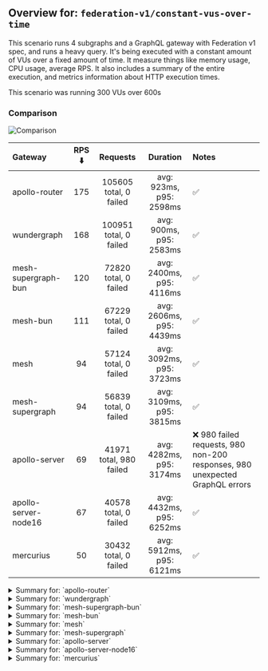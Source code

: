 ## Overview for: `federation-v1/constant-vus-over-time`


This scenario runs 4 subgraphs and a GraphQL gateway with Federation v1 spec, and runs a heavy query. It's being executed with a constant amount of VUs over a fixed amount of time. It measure things like memory usage, CPU usage, average RPS. It also includes a summary of the entire execution, and metrics information about HTTP execution times.


This scenario was running 300 VUs over 600s


### Comparison


<img src="https://imagedelivery.net/KYe9TScr4TldYHA48pczVg/2383adaf-bc43-46c4-ffd0-06c3d4b0b500/public" alt="Comparison" />


| Gateway              | RPS ⬇️ |        Requests         |         Duration         | Notes                                                                       |
| :------------------- | :----: | :---------------------: | :----------------------: | :-------------------------------------------------------------------------- |
| apollo-router        |  175   | 105605 total, 0 failed  | avg: 923ms, p95: 2598ms  | ✅                                                                           |
| wundergraph          |  168   | 100951 total, 0 failed  | avg: 900ms, p95: 2583ms  | ✅                                                                           |
| mesh-supergraph-bun  |  120   |  72820 total, 0 failed  | avg: 2400ms, p95: 4116ms | ✅                                                                           |
| mesh-bun             |  111   |  67229 total, 0 failed  | avg: 2606ms, p95: 4439ms | ✅                                                                           |
| mesh                 |   94   |  57124 total, 0 failed  | avg: 3092ms, p95: 3723ms | ✅                                                                           |
| mesh-supergraph      |   94   |  56839 total, 0 failed  | avg: 3109ms, p95: 3815ms | ✅                                                                           |
| apollo-server        |   69   | 41971 total, 980 failed | avg: 4282ms, p95: 3174ms | ❌ 980 failed requests, 980 non-200 responses, 980 unexpected GraphQL errors |
| apollo-server-node16 |   67   |  40578 total, 0 failed  | avg: 4432ms, p95: 6252ms | ✅                                                                           |
| mercurius            |   50   |  30432 total, 0 failed  | avg: 5912ms, p95: 6121ms | ✅                                                                           |



<details>
  <summary>Summary for: `apollo-router`</summary>

  **K6 Output**




```
     ✓ response code was 200
     ✓ no graphql errors
     ✓ valid response structure

     checks.........................: 100.00% ✓ 316815     ✗ 0     
     data_received..................: 9.3 GB  15 MB/s
     data_sent......................: 125 MB  209 kB/s
     http_req_blocked...............: avg=816.43µs min=1.32µs  med=3.34µs   max=2.72s  p(90)=5.35µs   p(95)=6.38µs 
     http_req_connecting............: avg=540.04µs min=0s      med=0s       max=2.72s  p(90)=0s       p(95)=0s     
     http_req_duration..............: avg=923.34ms min=8.94ms  med=672.12ms max=7.56s  p(90)=2.1s     p(95)=2.59s  
       { expected_response:true }...: avg=923.34ms min=8.94ms  med=672.12ms max=7.56s  p(90)=2.1s     p(95)=2.59s  
     http_req_failed................: 0.00%   ✓ 0          ✗ 105605
     http_req_receiving.............: avg=390.62ms min=22.87µs med=77.42µs  max=6.81s  p(90)=1.53s    p(95)=2.05s  
     http_req_sending...............: avg=21.36ms  min=6.43µs  med=14.92µs  max=5.57s  p(90)=41.22µs  p(95)=10.27ms
     http_req_tls_handshaking.......: avg=0s       min=0s      med=0s       max=0s     p(90)=0s       p(95)=0s     
     http_req_waiting...............: avg=511.35ms min=8.53ms  med=481.5ms  max=2.78s  p(90)=912.48ms p(95)=1.08s  
     http_reqs......................: 105605  175.681933/s
     iteration_duration.............: avg=1.69s    min=20ms    med=1.35s    max=12.05s p(90)=3.61s    p(95)=4.43s  
     iterations.....................: 105605  175.681933/s
     vus............................: 64      min=64       max=300 
     vus_max........................: 300     min=300      max=300 
```


**Performance Overview**


<img src="https://imagedelivery.net/KYe9TScr4TldYHA48pczVg/ab2da0c8-4cae-44da-4360-e57f876db700/public" alt="Performance Overview" />


**Subgraphs Overview**


<img src="https://imagedelivery.net/KYe9TScr4TldYHA48pczVg/6853523b-d08a-47e9-a692-34e7f3e86800/public" alt="Subgraphs Overview" />


**HTTP Overview**


<img src="https://imagedelivery.net/KYe9TScr4TldYHA48pczVg/a6e008c3-f198-4c3b-d5fe-2ceb03bb3800/public" alt="HTTP Overview" />


  </details>

<details>
  <summary>Summary for: `wundergraph`</summary>

  **K6 Output**




```
     ✓ response code was 200
     ✓ no graphql errors
     ✓ valid response structure

     checks.........................: 100.00% ✓ 302853     ✗ 0     
     data_received..................: 8.9 GB  15 MB/s
     data_sent......................: 120 MB  199 kB/s
     http_req_blocked...............: avg=1.88ms   min=1.45µs  med=3.4µs    max=3.68s  p(90)=5.24µs   p(95)=6.39µs  
     http_req_connecting............: avg=1.44ms   min=0s      med=0s       max=3.1s   p(90)=0s       p(95)=0s      
     http_req_duration..............: avg=900.36ms min=8.25ms  med=703.28ms max=7.9s   p(90)=1.99s    p(95)=2.58s   
       { expected_response:true }...: avg=900.36ms min=8.25ms  med=703.28ms max=7.9s   p(90)=1.99s    p(95)=2.58s   
     http_req_failed................: 0.00%   ✓ 0          ✗ 100951
     http_req_receiving.............: avg=346.8ms  min=26.46µs med=80.32µs  max=6.52s  p(90)=1.38s    p(95)=2.08s   
     http_req_sending...............: avg=20.72ms  min=6.74µs  med=15.43µs  max=5.24s  p(90)=35.68µs  p(95)=460.66µs
     http_req_tls_handshaking.......: avg=0s       min=0s      med=0s       max=0s     p(90)=0s       p(95)=0s      
     http_req_waiting...............: avg=532.84ms min=8.18ms  med=488.65ms max=4.82s  p(90)=989.29ms p(95)=1.15s   
     http_reqs......................: 100951  168.023757/s
     iteration_duration.............: avg=1.77s    min=19.01ms med=1.44s    max=14.01s p(90)=3.74s    p(95)=4.56s   
     iterations.....................: 100951  168.023757/s
     vus............................: 300     min=300      max=300 
     vus_max........................: 300     min=300      max=300 
```


**Performance Overview**


<img src="https://imagedelivery.net/KYe9TScr4TldYHA48pczVg/89b84186-73fb-4a72-57d7-a0303944b300/public" alt="Performance Overview" />


**Subgraphs Overview**


<img src="https://imagedelivery.net/KYe9TScr4TldYHA48pczVg/be319c62-fa50-4b22-bc9a-7cdb533bd300/public" alt="Subgraphs Overview" />


**HTTP Overview**


<img src="https://imagedelivery.net/KYe9TScr4TldYHA48pczVg/0761e394-bfe4-46e4-a236-b645d68f3900/public" alt="HTTP Overview" />


  </details>

<details>
  <summary>Summary for: `mesh-supergraph-bun`</summary>

  **K6 Output**




```
     ✓ response code was 200
     ✓ no graphql errors
     ✓ valid response structure

     checks.........................: 100.00% ✓ 218460    ✗ 0    
     data_received..................: 6.4 GB  11 MB/s
     data_sent......................: 86 MB   144 kB/s
     http_req_blocked...............: avg=49.21µs min=1.25µs   med=3.06µs  max=257.38ms p(90)=5.02µs  p(95)=6.1µs   
     http_req_connecting............: avg=19.15µs min=0s       med=0s      max=24.96ms  p(90)=0s      p(95)=0s      
     http_req_duration..............: avg=2.39s   min=133.34ms med=2.09s   max=5.27s    p(90)=3.9s    p(95)=4.11s   
       { expected_response:true }...: avg=2.39s   min=133.34ms med=2.09s   max=5.27s    p(90)=3.9s    p(95)=4.11s   
     http_req_failed................: 0.00%   ✓ 0         ✗ 72820
     http_req_receiving.............: avg=20.25ms min=29.02µs  med=67.38µs max=1.77s    p(90)=6.15ms  p(95)=124.87ms
     http_req_sending...............: avg=2.02ms  min=7.04µs   med=13.69µs max=1.33s    p(90)=33.63µs p(95)=194.5µs 
     http_req_tls_handshaking.......: avg=0s      min=0s       med=0s      max=0s       p(90)=0s      p(95)=0s      
     http_req_waiting...............: avg=2.37s   min=133.14ms med=2.07s   max=5.27s    p(90)=3.88s   p(95)=4.1s    
     http_reqs......................: 72820   120.98932/s
     iteration_duration.............: avg=2.47s   min=140.99ms med=2.14s   max=6.08s    p(90)=4s      p(95)=4.23s   
     iterations.....................: 72820   120.98932/s
     vus............................: 188     min=188     max=300
     vus_max........................: 300     min=300     max=300
```


**Performance Overview**


<img src="https://imagedelivery.net/KYe9TScr4TldYHA48pczVg/9950e486-4a41-48cb-be9f-a5e0cb29e600/public" alt="Performance Overview" />


**Subgraphs Overview**


<img src="https://imagedelivery.net/KYe9TScr4TldYHA48pczVg/3ad462d7-a648-426a-b760-9aefb1063800/public" alt="Subgraphs Overview" />


**HTTP Overview**


<img src="https://imagedelivery.net/KYe9TScr4TldYHA48pczVg/ca081b10-a4da-46a3-af1f-9ddcf26b3c00/public" alt="HTTP Overview" />


  </details>

<details>
  <summary>Summary for: `mesh-bun`</summary>

  **K6 Output**




```
     ✓ response code was 200
     ✓ no graphql errors
     ✓ valid response structure

     checks.........................: 100.00% ✓ 201687     ✗ 0    
     data_received..................: 5.9 GB  9.8 MB/s
     data_sent......................: 80 MB   132 kB/s
     http_req_blocked...............: avg=32.64µs min=1.37µs   med=3.06µs  max=214.61ms p(90)=4.96µs  p(95)=6µs     
     http_req_connecting............: avg=14.45µs min=0s       med=0s      max=19.4ms   p(90)=0s      p(95)=0s      
     http_req_duration..............: avg=2.6s    min=285.51ms med=2.25s   max=5.68s    p(90)=4.22s   p(95)=4.43s   
       { expected_response:true }...: avg=2.6s    min=285.51ms med=2.25s   max=5.68s    p(90)=4.22s   p(95)=4.43s   
     http_req_failed................: 0.00%   ✓ 0          ✗ 67229
     http_req_receiving.............: avg=23.12ms min=30.14µs  med=66.52µs max=1.38s    p(90)=12.22ms p(95)=154.95ms
     http_req_sending...............: avg=1.64ms  min=7.7µs    med=13.56µs max=860.63ms p(90)=31.89µs p(95)=144.78µs
     http_req_tls_handshaking.......: avg=0s      min=0s       med=0s      max=0s       p(90)=0s      p(95)=0s      
     http_req_waiting...............: avg=2.58s   min=281.79ms med=2.24s   max=5.68s    p(90)=4.2s    p(95)=4.42s   
     http_reqs......................: 67229   111.583623/s
     iteration_duration.............: avg=2.68s   min=302.55ms med=2.31s   max=5.89s    p(90)=4.3s    p(95)=4.54s   
     iterations.....................: 67229   111.583623/s
     vus............................: 136     min=136      max=300
     vus_max........................: 300     min=300      max=300
```


**Performance Overview**


<img src="https://imagedelivery.net/KYe9TScr4TldYHA48pczVg/06419051-6b64-4d6d-3634-c00803fd2700/public" alt="Performance Overview" />


**Subgraphs Overview**


<img src="https://imagedelivery.net/KYe9TScr4TldYHA48pczVg/dc8687ee-1ad4-4290-fe5c-400e83c04b00/public" alt="Subgraphs Overview" />


**HTTP Overview**


<img src="https://imagedelivery.net/KYe9TScr4TldYHA48pczVg/3dfc2be2-cb7f-4c94-542e-8d1706383c00/public" alt="HTTP Overview" />


  </details>

<details>
  <summary>Summary for: `mesh`</summary>

  **K6 Output**




```
     ✓ response code was 200
     ✓ no graphql errors
     ✓ valid response structure

     checks.........................: 100.00% ✓ 171372    ✗ 0    
     data_received..................: 5.0 GB  8.3 MB/s
     data_sent......................: 68 MB   113 kB/s
     http_req_blocked...............: avg=74.34µs min=1.2µs   med=3.46µs  max=136.04ms p(90)=5.38µs  p(95)=6.33µs  
     http_req_connecting............: avg=49.29µs min=0s      med=0s      max=29.21ms  p(90)=0s      p(95)=0s      
     http_req_duration..............: avg=3.09s   min=1.71s   med=3.07s   max=6.9s     p(90)=3.56s   p(95)=3.72s   
       { expected_response:true }...: avg=3.09s   min=1.71s   med=3.07s   max=6.9s     p(90)=3.56s   p(95)=3.72s   
     http_req_failed................: 0.00%   ✓ 0         ✗ 57124
     http_req_receiving.............: avg=9.82ms  min=31.42µs med=73.91µs max=1.57s    p(90)=5.11ms  p(95)=32.58ms 
     http_req_sending...............: avg=1.03ms  min=7.29µs  med=15.82µs max=1.05s    p(90)=33.08µs p(95)=127.07µs
     http_req_tls_handshaking.......: avg=0s      min=0s      med=0s      max=0s       p(90)=0s      p(95)=0s      
     http_req_waiting...............: avg=3.08s   min=1.56s   med=3.06s   max=6.38s    p(90)=3.54s   p(95)=3.7s    
     http_reqs......................: 57124   94.879958/s
     iteration_duration.............: avg=3.15s   min=1.75s   med=3.13s   max=6.98s    p(90)=3.64s   p(95)=3.82s   
     iterations.....................: 57124   94.879958/s
     vus............................: 36      min=36      max=300
     vus_max........................: 300     min=300     max=300
```


**Performance Overview**


<img src="https://imagedelivery.net/KYe9TScr4TldYHA48pczVg/937facc7-c812-42ae-54c0-c597c3375300/public" alt="Performance Overview" />


**Subgraphs Overview**


<img src="https://imagedelivery.net/KYe9TScr4TldYHA48pczVg/a7a72155-b385-49c5-c9d8-4e019e4dc300/public" alt="Subgraphs Overview" />


**HTTP Overview**


<img src="https://imagedelivery.net/KYe9TScr4TldYHA48pczVg/4c195e9c-4042-4be7-0fcb-6221ca095b00/public" alt="HTTP Overview" />


  </details>

<details>
  <summary>Summary for: `mesh-supergraph`</summary>

  **K6 Output**




```
     ✓ response code was 200
     ✓ no graphql errors
     ✓ valid response structure

     checks.........................: 100.00% ✓ 170517    ✗ 0    
     data_received..................: 5.0 GB  8.3 MB/s
     data_sent......................: 68 MB   112 kB/s
     http_req_blocked...............: avg=57.19µs min=1.44µs med=4.9µs   max=392.41ms p(90)=6.99µs  p(95)=8.02µs  
     http_req_connecting............: avg=21.39µs min=0s     med=0s      max=32.99ms  p(90)=0s      p(95)=0s      
     http_req_duration..............: avg=3.1s    min=1.4s   med=3.15s   max=7.61s    p(90)=3.67s   p(95)=3.81s   
       { expected_response:true }...: avg=3.1s    min=1.4s   med=3.15s   max=7.61s    p(90)=3.67s   p(95)=3.81s   
     http_req_failed................: 0.00%   ✓ 0         ✗ 56839
     http_req_receiving.............: avg=8.34ms  min=32.4µs med=95.72µs max=966.38ms p(90)=5.59ms  p(95)=28.28ms 
     http_req_sending...............: avg=1.18ms  min=8.32µs med=25.89µs max=766.21ms p(90)=43.63µs p(95)=149.49µs
     http_req_tls_handshaking.......: avg=0s      min=0s     med=0s      max=0s       p(90)=0s      p(95)=0s      
     http_req_waiting...............: avg=3.09s   min=1.4s   med=3.14s   max=7.58s    p(90)=3.66s   p(95)=3.79s   
     http_reqs......................: 56839   94.378252/s
     iteration_duration.............: avg=3.17s   min=1.43s  med=3.21s   max=7.67s    p(90)=3.76s   p(95)=3.91s   
     iterations.....................: 56839   94.378252/s
     vus............................: 96      min=96      max=300
     vus_max........................: 300     min=300     max=300
```


**Performance Overview**


<img src="https://imagedelivery.net/KYe9TScr4TldYHA48pczVg/2c594ceb-bafa-4230-7dc6-9c8e812e8000/public" alt="Performance Overview" />


**Subgraphs Overview**


<img src="https://imagedelivery.net/KYe9TScr4TldYHA48pczVg/9cb3d540-6d5c-4896-8a01-594906795700/public" alt="Subgraphs Overview" />


**HTTP Overview**


<img src="https://imagedelivery.net/KYe9TScr4TldYHA48pczVg/b5227604-1155-400c-a106-2b808c45bf00/public" alt="HTTP Overview" />


  </details>

<details>
  <summary>Summary for: `apollo-server`</summary>

  **K6 Output**




```
     ✗ response code was 200
      ↳  97% — ✓ 40991 / ✗ 980
     ✗ no graphql errors
      ↳  97% — ✓ 40991 / ✗ 980
     ✓ valid response structure

     checks.........................: 98.43% ✓ 122973    ✗ 1960 
     data_received..................: 3.6 GB 6.0 MB/s
     data_sent......................: 50 MB  83 kB/s
     http_req_blocked...............: avg=112.72µs min=1.27µs   med=2.62µs  max=126.41ms p(90)=4.48µs   p(95)=6.45µs  
     http_req_connecting............: avg=103.04µs min=0s       med=0s      max=70.13ms  p(90)=0s       p(95)=0s      
     http_req_duration..............: avg=4.28s    min=472.77ms med=2.94s   max=1m0s     p(90)=3.04s    p(95)=3.17s   
       { expected_response:true }...: avg=2.94s    min=472.77ms med=2.94s   max=59.16s   p(90)=3.03s    p(95)=3.07s   
     http_req_failed................: 2.33%  ✓ 980       ✗ 40991
     http_req_receiving.............: avg=222.36µs min=0s       med=87µs    max=177.62ms p(90)=127.88µs p(95)=171.93µs
     http_req_sending...............: avg=109.59µs min=7.88µs   med=13.65µs max=77.4ms   p(90)=27µs     p(95)=42.28µs 
     http_req_tls_handshaking.......: avg=0s       min=0s       med=0s      max=0s       p(90)=0s       p(95)=0s      
     http_req_waiting...............: avg=4.28s    min=472.63ms med=2.94s   max=1m0s     p(90)=3.04s    p(95)=3.17s   
     http_reqs......................: 41971  69.681905/s
     iteration_duration.............: avg=4.29s    min=484.56ms med=2.95s   max=1m0s     p(90)=3.06s    p(95)=3.19s   
     iterations.....................: 41971  69.681905/s
     vus............................: 67     min=67      max=300
     vus_max........................: 300    min=300     max=300
```


**Performance Overview**


<img src="https://imagedelivery.net/KYe9TScr4TldYHA48pczVg/2dffcb62-0ac7-48ab-5859-00d74b27b000/public" alt="Performance Overview" />


**Subgraphs Overview**


<img src="https://imagedelivery.net/KYe9TScr4TldYHA48pczVg/12f26d1a-03af-4b98-b49c-401afba21800/public" alt="Subgraphs Overview" />


**HTTP Overview**


<img src="https://imagedelivery.net/KYe9TScr4TldYHA48pczVg/230f518b-e1f4-46f2-99cf-7dc59d4acc00/public" alt="HTTP Overview" />


  </details>

<details>
  <summary>Summary for: `apollo-server-node16`</summary>

  **K6 Output**




```
     ✓ response code was 200
     ✓ no graphql errors
     ✓ valid response structure

     checks.........................: 100.00% ✓ 121734    ✗ 0    
     data_received..................: 3.6 GB  5.9 MB/s
     data_sent......................: 48 MB   80 kB/s
     http_req_blocked...............: avg=11.54µs  min=1.34µs   med=2.76µs  max=30.85ms  p(90)=4.34µs   p(95)=5.17µs  
     http_req_connecting............: avg=4.73µs   min=0s       med=0s      max=15.47ms  p(90)=0s       p(95)=0s      
     http_req_duration..............: avg=4.43s    min=126.6ms  med=4.16s   max=9.68s    p(90)=5.83s    p(95)=6.25s   
       { expected_response:true }...: avg=4.43s    min=126.6ms  med=4.16s   max=9.68s    p(90)=5.83s    p(95)=6.25s   
     http_req_failed................: 0.00%   ✓ 0         ✗ 40578
     http_req_receiving.............: avg=1ms      min=34.96µs  med=85.82µs max=255.79ms p(90)=147.79µs p(95)=534.18µs
     http_req_sending...............: avg=166.52µs min=8.05µs   med=13.93µs max=141.94ms p(90)=26.49µs  p(95)=35.2µs  
     http_req_tls_handshaking.......: avg=0s       min=0s       med=0s      max=0s       p(90)=0s       p(95)=0s      
     http_req_waiting...............: avg=4.43s    min=126.51ms med=4.16s   max=9.68s    p(90)=5.82s    p(95)=6.25s   
     http_reqs......................: 40578   67.272112/s
     iteration_duration.............: avg=4.44s    min=135.97ms med=4.17s   max=9.73s    p(90)=5.85s    p(95)=6.27s   
     iterations.....................: 40578   67.272112/s
     vus............................: 60      min=60      max=300
     vus_max........................: 300     min=300     max=300
```


**Performance Overview**


<img src="https://imagedelivery.net/KYe9TScr4TldYHA48pczVg/9c107f3c-a95a-40cf-d9fe-7d3fc69d8f00/public" alt="Performance Overview" />


**Subgraphs Overview**


<img src="https://imagedelivery.net/KYe9TScr4TldYHA48pczVg/05a3549c-6ae3-4384-d81f-00f47a741900/public" alt="Subgraphs Overview" />


**HTTP Overview**


<img src="https://imagedelivery.net/KYe9TScr4TldYHA48pczVg/76834a82-da67-4715-4506-1d91bd391e00/public" alt="HTTP Overview" />


  </details>

<details>
  <summary>Summary for: `mercurius`</summary>

  **K6 Output**




```
     ✓ response code was 200
     ✓ no graphql errors
     ✓ valid response structure

     checks.........................: 100.00% ✓ 91296     ✗ 0    
     data_received..................: 2.7 GB  4.4 MB/s
     data_sent......................: 36 MB   60 kB/s
     http_req_blocked...............: avg=55.13µs  min=1.41µs   med=3.99µs   max=22.54ms  p(90)=5.55µs p(95)=6.2µs   
     http_req_connecting............: avg=47.36µs  min=0s       med=0s       max=22.51ms  p(90)=0s     p(95)=0s      
     http_req_duration..............: avg=5.91s    min=298.06ms med=5.97s    max=13.18s   p(90)=6.08s  p(95)=6.12s   
       { expected_response:true }...: avg=5.91s    min=298.06ms med=5.97s    max=13.18s   p(90)=6.08s  p(95)=6.12s   
     http_req_failed................: 0.00%   ✓ 0         ✗ 30432
     http_req_receiving.............: avg=213.22µs min=37.13µs  med=101.62µs max=101.96ms p(90)=138µs  p(95)=156.08µs
     http_req_sending...............: avg=54.28µs  min=8.55µs   med=23.29µs  max=27.79ms  p(90)=33.6µs p(95)=37.61µs 
     http_req_tls_handshaking.......: avg=0s       min=0s       med=0s       max=0s       p(90)=0s     p(95)=0s      
     http_req_waiting...............: avg=5.91s    min=297.69ms med=5.97s    max=13.18s   p(90)=6.08s  p(95)=6.12s   
     http_reqs......................: 30432   50.562233/s
     iteration_duration.............: avg=5.92s    min=319.96ms med=5.98s    max=13.21s   p(90)=6.09s  p(95)=6.13s   
     iterations.....................: 30432   50.562233/s
     vus............................: 157     min=157     max=300
     vus_max........................: 300     min=300     max=300
```


**Performance Overview**


<img src="https://imagedelivery.net/KYe9TScr4TldYHA48pczVg/0e337160-57ba-46e3-3d06-70c4b2a76300/public" alt="Performance Overview" />


**Subgraphs Overview**


<img src="https://imagedelivery.net/KYe9TScr4TldYHA48pczVg/4da469f3-4d58-4350-52dd-5003718e7300/public" alt="Subgraphs Overview" />


**HTTP Overview**


<img src="https://imagedelivery.net/KYe9TScr4TldYHA48pczVg/829c4aa8-5016-4ed0-93d1-50161ccd6300/public" alt="HTTP Overview" />


  </details>